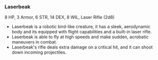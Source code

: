 ### Laserbeak

8 HP, 3 Armor, 6 STR, 14 DEX, 8 WIL, Laser Rifle (2d8)

- Laserbeak is a robotic bird-like creature, it has a sleek, aerodynamic body and its equipped with flight capabilities and a built-in laser rifle.
- Laserbeak is able to fly at high speeds and make sudden, acrobatic maneuvers in combat.
- Laserbeak's rifle deals extra damage on a critical hit, and it can shoot down incoming projectiles.

